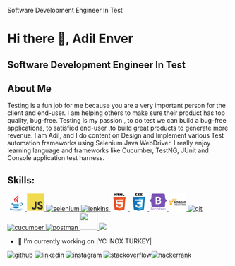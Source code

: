 Software Development Engineer In Test  
   
# Hi there 👋, Adil Enver 
## Software Development Engineer In Test 
## About Me
Testing is a fun job for me because you are a very important person for the client and end-user. I am helping others to make sure their product has top quality, bug-free. Testing is my passion , to do test we can build a bug-free applications, to satisfied end-user ,to build great products to generate more revenue. I am Adil, and I do content on Design and Implement various Test automation frameworks using Selenium Java WebDriver. I really enjoy learning language and frameworks like Cucumber, TestNG, JUnit and Console application test harness. 

## Skills:
<p align="left">
</p>
<p align="left"> <a href="https://www.java.com" target="_blank" rel="noreferrer"> <img src="https://raw.githubusercontent.com/devicons/devicon/master/icons/java/java-original.svg" alt="java" width="40" height="40"/> </a> <a href="https://developer.mozilla.org/en-US/docs/Web/JavaScript" target="_blank" rel="noreferrer"> <img src="https://raw.githubusercontent.com/devicons/devicon/master/icons/javascript/javascript-original.svg" alt="javascript" width="40" height="40"/> </a> <a href="https://www.selenium.dev" target="_blank" rel="noreferrer"> <img src="https://raw.githubusercontent.com/detain/svg-logos/780f25886640cef088af994181646db2f6b1a3f8/svg/selenium-logo.svg" alt="selenium" width="40" height="40"/> </a>  <a href="https://www.jenkins.io" target="_blank" rel="noreferrer"> <img src="https://www.vectorlogo.zone/logos/jenkins/jenkins-icon.svg" alt="jenkins" width="40" height="40"/> </a> <a href="https://www.w3.org/html/" target="_blank" rel="noreferrer"> <img src="https://raw.githubusercontent.com/devicons/devicon/master/icons/html5/html5-original-wordmark.svg" alt="html5" width="40" height="40"/> </a>  <a href="https://www.w3schools.com/css/" target="_blank" rel="noreferrer"> <img src="https://raw.githubusercontent.com/devicons/devicon/master/icons/css3/css3-original-wordmark.svg" alt="css3" width="40" height="40"/> </a> <a href="https://getbootstrap.com" target="_blank" rel="noreferrer"> <img src="https://raw.githubusercontent.com/devicons/devicon/master/icons/bootstrap/bootstrap-plain-wordmark.svg" alt="bootstrap" width="40" height="40"/> </a>  <a href="https://aws.amazon.com" target="_blank" rel="noreferrer"> <img src="https://raw.githubusercontent.com/devicons/devicon/master/icons/amazonwebservices/amazonwebservices-original-wordmark.svg" alt="aws" width="40" height="40"/> </a> <a href="https://git-scm.com/" target="_blank" rel="noreferrer"> <img src="https://www.vectorlogo.zone/logos/git-scm/git-scm-icon.svg" alt="git" width="40" height="40"/> </a>
<a href="https://cucumber.io/" target="_blank" rel="noreferrer"> <img src="https://cdn.jsdelivr.net/gh/devicons/devicon/icons/cucumber/cucumber-plain.svg" alt="cucumber" width="40" height="40"/> </a> <a href="https://www.postman.com/" target="_blank" rel="noreferrer"> <img src="https://www.vectorlogo.zone/logos/getpostman/getpostman-icon.svg" alt="postman" width="40" height="40"/> </a>
<a href="https://www.atlassian.com/" rel="nofollow">   <img src="https://camo.githubusercontent.com/bfbc57c2b7db6c411c0bee0fd5f15b80198d2f935cbe32e9c81681af6a126b3f/68747470733a2f2f63646e2e6a7364656c6976722e6e65742f67682f64657669636f6e732f64657669636f6e2f69636f6e732f6a6972612f6a6972612d6f726967696e616c2d776f72646d61726b2e737667" width="40" height="40" data-canonical-src="https://cdn.jsdelivr.net/gh/devicons/devicon/icons/jira/jira-original-wordmark.svg" style="max-width: 100%;"> </a><a href="https://www.postgresql.org/" rel="nofollow"><img src="https://camo.githubusercontent.com/133551795a35cb11f3936e70bad160a9cef8d7c38638f6e1c66367476f73ccfc/68747470733a2f2f7777772e766563746f726c6f676f2e7a6f6e652f6c6f676f732f706f737467726573716c2f706f737467726573716c2d617232312e737667" height="40" data-canonical-src="https://www.vectorlogo.zone/logos/postgresql/postgresql-ar21.svg" style="max-width: 100%;"></a></p>


- 🔭 I’m currently working on |YC INOX TURKEY|   


[<img src='https://cdn.jsdelivr.net/npm/simple-icons@3.0.1/icons/github.svg' alt='github' height='40'>](https://github.com/AdilEnverUygur)  [<img src='https://cdn.jsdelivr.net/npm/simple-icons@3.0.1/icons/linkedin.svg' alt='linkedin' height='40'>](https://www.linkedin.com/in/adilenver)  [<img src='https://cdn.jsdelivr.net/npm/simple-icons@3.0.1/icons/instagram.svg' alt='instagram' height='40'>](https://www.instagram.com/adiljan_anwar)  [<img src='https://cdn.jsdelivr.net/npm/simple-icons@3.0.1/icons/stackoverflow.svg' alt='stackoverflow' height='40'>](https://stackoverflow.com/users/17361264/adilenver)<a href="https://www.hackerrank.com/adiljan_anwar" rel="nofollow"><img src="https://camo.githubusercontent.com/c27e320bc0dd83da2ac9b3e89b20480c9896c4d732ce13a21bf09e77cbc4133a/68747470733a2f2f63646e2e6a7364656c6976722e6e65742f6e706d2f73696d706c652d69636f6e7340332e302e312f69636f6e732f6861636b657272616e6b2e737667" alt="hackerrank" height="40" data-canonical-src="https://cdn.jsdelivr.net/npm/simple-icons@3.0.1/icons/hackerrank.svg" style="max-width: 100%;"></a>







